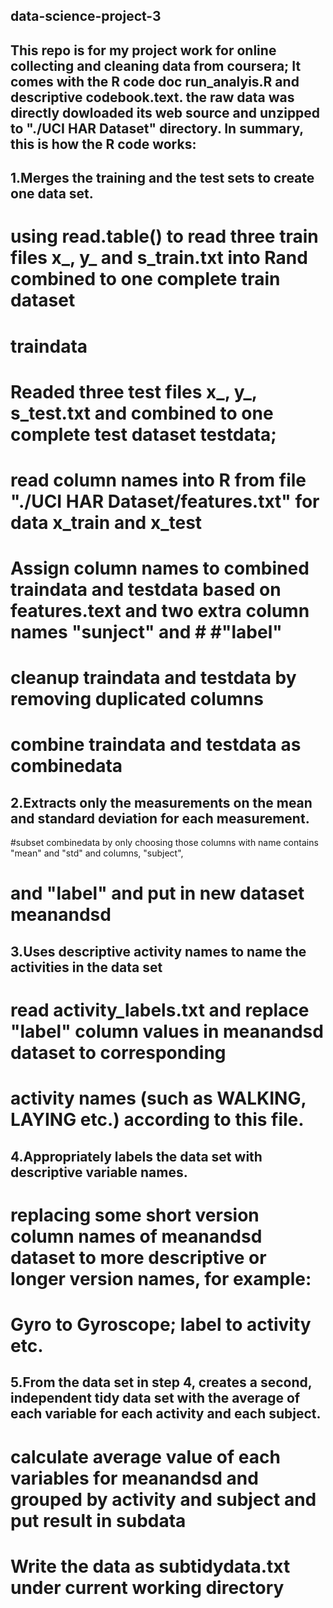 ## data-science-project-3

## This repo is for my project work for online collecting and cleaning data from coursera; It comes with the R code doc run_analyis.R and descriptive codebook.text. the raw data was directly dowloaded its web source and unzipped to "./UCI HAR Dataset" directory. In summary, this is how the R code works:  

## 1.Merges the training and the test sets to create one data set.
# using read.table() to read three train files x_, y_ and s_train.txt into Rand  combined to one complete train dataset
# traindata
  # Readed three test files x_, y_, s_test.txt and combined to one complete test dataset testdata;
  # read column names into R from file "./UCI HAR Dataset/features.txt" for data x_train and x_test
  # Assign column names to combined traindata and testdata based on features.text and two extra column names "sunject" and  # #"label"
  # cleanup traindata and testdata by removing duplicated columns
  # combine traindata and testdata as combinedata

## 2.Extracts only the measurements on the mean and standard deviation for each measurement. 
 #subset combinedata by only choosing those columns with name contains "mean" and "std" and columns, "subject",
 # and "label" and put in new dataset meanandsd

## 3.Uses descriptive activity names to name the activities in the data set
 # read activity_labels.txt and replace "label" column values in meanandsd dataset to corresponding 
 # activity names (such as WALKING, LAYING etc.) according to this file.
 
## 4.Appropriately labels the data set with descriptive variable names.
 # replacing some short version column names of meanandsd dataset to more descriptive or longer version names, for example:
 # Gyro	to Gyroscope; label  to activity etc.

## 5.From the data set in step 4, creates a second, independent tidy data  set with the average of each variable for each activity and each subject.
  # calculate average value of each variables for meanandsd and grouped by activity and subject and put result in subdata
  # Write the data as subtidydata.txt under current working directory
 

